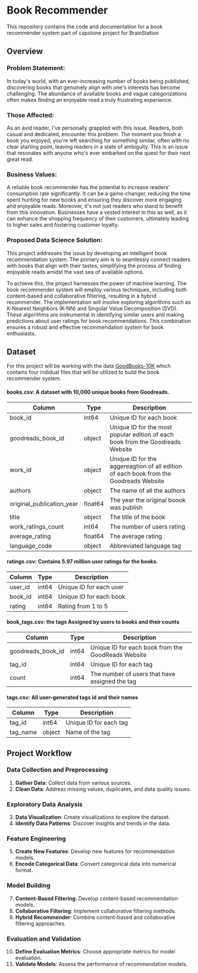 # Book Recommender

This repository contains the code and documentation for a book recommender system part of capstone project for BrainStation


## Overview

### Problem Statement:

In today's world, with an ever-increasing number of books being published, discovering books that genuinely align with one's interests has become challenging. The abundance of available books and vague categorizations often makes finding an enjoyable read a truly frustrating experience.

### Those Affected:
As an avid reader, I've personally grappled with this issue. Readers, both casual and dedicated, encounter this problem. The moment you finish a book you enjoyed, you're left searching for something similar, often with no clear starting point, leaving readers in a state of ambiguity. This is an issue that resonates with anyone who's ever embarked on the quest for their next great read.


### Business Values:

A reliable book recommender has the potential to increase readers' consumption rate significantly. It can be a game-changer, reducing the time spent hunting for new books and ensuring they discover more engaging and enjoyable reads. Moreover, it's not just readers who stand to benefit from this innovation. Businesses have a vested interest in this as well, as it can enhance the shopping frequency of their customers, ultimately leading to higher sales and fostering customer loyalty.

### Proposed Data Science Solution:

This project addresses the issue by developing an intelligent book recommendation system. The primary aim is to seamlessly connect readers with books that align with their tastes, simplifying the process of finding enjoyable reads amidst the vast sea of available options.

To achieve this, the project harnesses the power of machine learning. The book recommender system will employ various techniques, including both content-based and collaborative filtering, resulting in a hybrid recommender. The implementation will involve exploring algorithms such as K-Nearest Neighbors (K-NN) and Singular Value Decomposition (SVD). These algorithms are instrumental in identifying similar users and making predictions about user ratings for book recommendations. This combination ensures a robust and effective recommendation system for book enthusiasts.

## Dataset

For this project will be working with the data [GoodBooks-10K](https://github.com/zygmuntz/goodbooks-10k) which contains four indidual files that will be utilized to build the book recommender system.

#### books.csv: A dataset with 10,000 unique books from Goodreads.

| Column     | Type    | Description    |
|-------------------|-------------------|-------------------|
| book_id   | int64  | Unique ID for each book  |
| goodreads_book_id	   | object  | Unique ID for the most popular edition of each book from the Goodreads Website |
| work_id	   | object  | Unique ID for the aggereagtion of all edition of each book from the Goodreads Website |
| authors	   | object  | The name of all the authors |
| original_publication_year   | float64  | The year the original boook was publish   |
| title   | object | The title of the book  |
| work_ratings_count   | int64  | The number of users rating |
| average_rating   | float64  | The average rating  |
| language_code  | object | Abbreviated language tag  |


#### ratings.csv: Contains 5.97 million user ratings for the books.

| Column     | Type    | Description    |
|-------------------|-------------------|-------------------|
| user_id   | int64  | Unique ID for each user  |
| book_id	   | int64  | Unique ID for each book |
| rating   | int64  | Rating from 1 to 5  |


#### book_tags.csv: the tags Assigned by users to books and their counts

| Column     | Type    | Description    |
|-------------------|-------------------|-------------------|
| goodreads_book_id  | int64  | Unique ID for each book from the GoodReads Website |
| tag_id  | int64 | Unique ID for each tag  |
| count   | int64  | The number of users that have assigned the tag  |

#### tags.csv: All user-generated tags id and their names

| Column     | Type    | Description    |
|-------------------|-------------------|-------------------|
| tag_id   | int64  | Unique ID for each tag   |
| tag_name  | object  | Name of the tag  |



## Project Workflow

### Data Collection and Preprocessing
1. **Gather Data**: Collect data from various sources.
2. **Clean Data**: Address missing values, duplicates, and data quality issues.

### Exploratory Data Analysis
3. **Data Visualization**: Create visualizations to explore the dataset.
4. **Identify Data Patterns**: Discover insights and trends in the data.

### Feature Engineering
5. **Create New Features**: Develop new features for recommendation models.
6. **Encode Categorical Data**: Convert categorical data into numerical format.

### Model Building
7. **Content-Based Filtering**: Develop content-based recommendation models.
8. **Collaborative Filtering**: Implement collaborative filtering methods.
9. **Hybrid Recommender**: Combine content-based and collaborative filtering approaches.

### Evaluation and Validation
10. **Define Evaluation Metrics**: Choose appropriate metrics for model evaluation.
11. **Validate Models**: Assess the performance of recommendation models.

